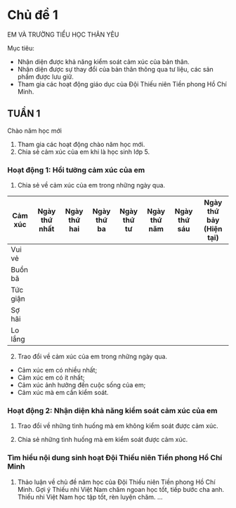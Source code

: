 # Chủ đề 1
EM VÀ TRƯỜNG TIỂU HỌC THÂN YÊU

Mục tiêu:
* Nhận diện được khả năng kiểm soát cảm xúc của bản thân.
* Nhận diện được sự thay đổi của bản thân thông qua tư liệu, các sản phẩm được lưu giữ.
* Tham gia các hoạt động giáo dục của Đội Thiếu niên Tiền phong Hồ Chí Minh.

## TUẦN 1
Chào năm học mới
1. Tham gia các hoạt động chào năm học mới.
2. Chia sẻ cảm xúc của em khi là học sinh lớp 5.

### Hoạt động 1: Hồi tưởng cảm xúc của em
1. Chia sẻ về cảm xúc của em trong những ngày qua.

| Cảm xúc | Ngày thứ nhất | Ngày thứ hai | Ngày thứ ba | Ngày thứ tư | Ngày thứ năm | Ngày thứ sáu | Ngày thứ bảy (Hiện tại) |
|---|---|---|---|---|---|---|---|
| Vui vẻ | | | | | | | |
| Buồn bã | | | | | | | |
| Tức giận | | | | | | | |
| Sợ hãi | | | | | | | |
| Lo lắng | | | | | | | |

2. Trao đổi về cảm xúc của em trong những ngày qua.
* Cảm xúc em có nhiều nhất;
* Cảm xúc em có ít nhất;
* Cảm xúc ảnh hưởng đến cuộc sống của em;
* Cảm xúc mà em cần kiểm soát.

### Hoạt động 2: Nhận diện khả năng kiểm soát cảm xúc của em
1. Trao đổi về những tình huống mà em không kiểm soát được cảm xúc.

2. Chia sẻ những tình huống mà em kiểm soát được cảm xúc.

### Tìm hiểu nội dung sinh hoạt Đội Thiếu niên Tiền phong Hồ Chí Minh
1. Thảo luận về chủ đề năm học của Đội Thiếu niên Tiền phong Hồ Chí Minh.
Gợi ý
Thiếu nhi Việt Nam chăm ngoan học tốt, tiếp bước cha anh.
Thiếu nhi Việt Nam học tập tốt, rèn luyện chăm.
...
